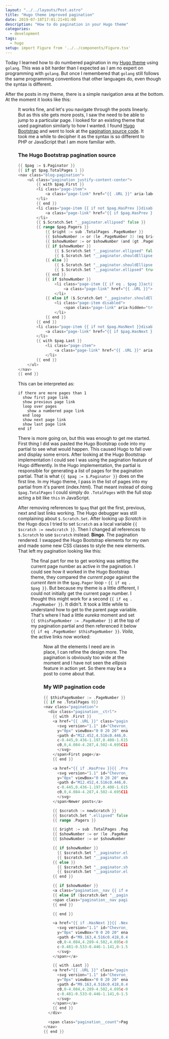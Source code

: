 ```yaml
---
layout: "../../layouts/Post.astro"
title: "Hugo theme improved pagination"
date: 2019-07-18T17:01:21+01:00
description: "How to do pagination in your Hugo theme"
categories:
  - development
tags:
  - hugo
setup: import Figure from '../../components/Figure.tsx'
---
```


Today I learned how to do numbered pagination in my [Hugo theme](https://github.com/freemagee/comfortable-basic) using `golang`. This was a bit harder than I expected as I am no expert on programming with `golang`. But once I remembered that `golang` still follows the same programming conventions that other languages do, even though the syntax is different.

After the posts in my theme, there is a simple navigation area at the bottom. At the moment it looks like this:

<Figure src="/images/improved-pagination/current-pagination.png" title="My current pagination" alt="An image of my Hugo themes current pagination" />

<!--more-->

It works fine, and let's you navigate through the posts linearly. But as this site gets more posts, I saw the need to be able to jump to a particular page. I looked for an existing theme that used pagination similarly to how I wanted. I found [Hugo Bootstrap](https://themes.gohugo.io/theme/hugo-bootstrap/) and went to look at the [pagination source code](https://github.com/Xzya/hugo-bootstrap/blob/master/layouts/partials/paginator.html). It took me a while to decipher it as the syntax is so different to PHP or JavaScript that I am more familiar with.

### The Hugo Bootstrap pagination source

```go
{{ $pag := $.Paginator }}
{{ if gt $pag.TotalPages 1 }}
<nav class="blog-pagination">
    <ul class="pagination justify-content-center">
        {{ with $pag.First }}
        <li class="page-item">
            <a class="page-link" href="{{ .URL }}" aria-label="First"><span aria-hidden="true">&laquo;&laquo;</span></a>
        </li>
        {{ end }}
        <li class="page-item {{ if not $pag.HasPrev }}disabled{{ end }}">
            <a class="page-link" href="{{ if $pag.HasPrev }}{{ $pag.Prev.URL }}{{ end }}" aria-label="Previous"><span aria-hidden="true">&laquo;</span></a>
        </li>
        {{ $.Scratch.Set "__paginator.ellipsed" false }}
        {{ range $pag.Pagers }}
            {{ $right := sub .TotalPages .PageNumber }}
            {{ $showNumber := or (le .PageNumber 3) (eq $right 0) }}
            {{ $showNumber := or $showNumber (and (gt .PageNumber (sub $pag.PageNumber 2)) (lt .PageNumber (add $pag.PageNumber 2)))  }}
            {{ if $showNumber }}
                {{ $.Scratch.Set "__paginator.ellipsed" false }}
                {{ $.Scratch.Set "__paginator.shouldEllipse" false }}
            {{ else }}
                {{ $.Scratch.Set "__paginator.shouldEllipse" (not ($.Scratch.Get "__paginator.ellipsed") ) }}
                {{ $.Scratch.Set "__paginator.ellipsed" true }}
            {{ end }}
            {{ if $showNumber }}
                <li class="page-item {{ if eq . $pag }}active{{ end }}">
                    <a class="page-link" href="{{ .URL }}">{{ .PageNumber }}</a>
                </li>
            {{ else if ($.Scratch.Get "__paginator.shouldEllipse") }}
                <li class="page-item disabled">
                    <span class="page-link" aria-hidden="true">&hellip;</span>
                </li>
            {{ end }}
        {{ end }}
        <li class="page-item {{ if not $pag.HasNext }}disabled{{ end }}">
            <a class="page-link" href="{{ if $pag.HasNext }}{{ $pag.Next.URL }}{{ end }}" aria-label="Next"><span aria-hidden="true">&raquo;</span></a>
        </li>
        {{ with $pag.Last }}
            <li class="page-item">
                <a class="page-link" href="{{ .URL }}" aria-label="Last"><span aria-hidden="true">&raquo;&raquo;</span></a>
            </li>
        {{ end }}
    </ul>
</nav>
{{ end }}
```

This can be interpreted as:

```
if there are more pages than 1
  show first page link
  show previous page link
  loop over pages
    show a numbered page link
  end loop
  show next page link
  show last page link
end if
```

There is more going on, but this was enough to get me started. First thing I did was pasted the Hugo Bootstrap code into my partial to see what would happen. This caused Hugo to fall over and display some errors. After looking at the Hugo Bootstrap implementation I could see I was using the pagination feature of Hugo differently. In the Hugo implementation, the partial is responsible for generating a list of pages for the pagination partial. That is what `{{ $pag := $.Paginator }}` does on the first line. In my Hugo theme, I pass in the list of pages into my partial from it's parent (index.html). That meant instead of doing `$pag.TotalPages` I could simply do `.TotalPages` with the full stop acting a bit like `this` in JavaScript.

After removing references to `$pag` that got the first, previous, next and last links working. The Hugo debugger was still complaining about `$.Scratch.Set`. After looking up _Scratch_ in the Hugo docs I tried to set `Scratch` as a local variable `{{ $scratch := newScratch }}`. Then I changed all references to `$.Scratch` to use `$scratch` instead. **Bingo**. The pagination rendered. I swapped the Hugo Bootstrap elements for my own and made some new CSS classes to style the new elements. That left my pagination looking like this:

<Figure src="/images/improved-pagination/pagination-working.png" title="The new pagination" alt="An image of my Hugo themes new pagination" />

The final part for me to get working was setting the current page number as active in the pagination. I could see how it worked in the Hugo Bootstrap theme, they compared the _current page_ against the _current item_ in the `$pag.Pager` loop - `{{ if eq . $pag }}`. But because my theme is a little different, I could not initially get the current page number. I thought this might work for a second `{{ if eq . .PageNumber }}`. It didn't. It took a little while to understand how to get to the parent page variable. That's where I had a little _eureka_ moment and set `{{ $thisPageNumber := .PageNumber }}` at the top of my pagination partial and then referenced it below `{{ if eq .PageNumber $thisPageNumber }}`. _Voila_, the active links now worked:

<Figure src="/images/improved-pagination/active-page-working.png" title="Active links working" alt="An image of active page highlighted in the pagination" />

Now all the elements I need are in place, I can refine the design more. The pagination is obviously too wide at the moment and I have not seen the _ellipsis_ feature in action yet. So there may be a post to come about that.

### My WIP pagination code

```go
{{ $thisPageNumber := .PageNumber }}
{{ if ne .TotalPages 0}}
<nav class="pagination">
  <div class="pagination__ctrl">
    {{ with .First }}
    <a href="{{ .URL }}" class="pagination__nav pagination__nav--newer"><span class="pagination__nav-icon">
      <svg version="1.1" id="Chevron_left" xmlns="http://www.w3.org/2000/svg" xmlns:xlink="http://www.w3.org/1999/xlink" x="0px"
      y="0px" viewBox="0 0 20 20" enable-background="new 0 0 20 20" xml:space="preserve">
      <path d="M12.452,4.516c0.446,0.436,0.481,1.043,0,1.576L8.705,10l3.747,3.908c0.481,0.533,0.446,1.141,0,1.574
      c-0.445,0.436-1.197,0.408-1.615,0c-0.418-0.406-4.502-4.695-4.502-4.695C6.112,10.57,6,10.285,6,10s0.112-0.57,0.335-0.789
      c0,0,4.084-4.287,4.502-4.695C11.255,4.107,12.007,4.08,12.452,4.516z" class="pagination__nav-icon-newer" />
      </svg>
    </span>First page</a>
    {{ end }}

    <a href="{{ if .HasPrev }}{{ .Prev.URL }}{{ end }}" class="pagination__nav pagination__nav--newer {{ if not .HasPrev }}pagination__nav--disabled{{ end }}"><span class="pagination__nav-icon">
      <svg version="1.1" id="Chevron_left" xmlns="http://www.w3.org/2000/svg" xmlns:xlink="http://www.w3.org/1999/xlink" x="0px"
      y="0px" viewBox="0 0 20 20" enable-background="new 0 0 20 20" xml:space="preserve">
      <path d="M12.452,4.516c0.446,0.436,0.481,1.043,0,1.576L8.705,10l3.747,3.908c0.481,0.533,0.446,1.141,0,1.574
      c-0.445,0.436-1.197,0.408-1.615,0c-0.418-0.406-4.502-4.695-4.502-4.695C6.112,10.57,6,10.285,6,10s0.112-0.57,0.335-0.789
      c0,0,4.084-4.287,4.502-4.695C11.255,4.107,12.007,4.08,12.452,4.516z" class="pagination__nav-icon-newer" />
      </svg>
    </span>Newer posts</a>

    {{ $scratch := newScratch }}
    {{ $scratch.Set ".ellipsed" false }}
    {{ range .Pagers }}

    {{ $right := sub .TotalPages .PageNumber }}
    {{ $showNumber := or (le .PageNumber 3) (eq $right 0) }}
    {{ $showNumber := or $showNumber (and (gt .PageNumber (sub .PageNumber 2)) (lt .PageNumber (add .PageNumber 2))) }}

    {{ if $showNumber }}
      {{ $scratch.Set "__paginator.ellipsed" false }}
      {{ $scratch.Set "__paginator.shouldEllipse" false }}
    {{ else }}
      {{ $scratch.Set "__paginator.shouldEllipse" (not ($scratch.Get "__paginator.ellipsed") ) }}
      {{ $scratch.Set "__paginator.ellipsed" true }}
    {{ end }}

    {{ if $showNumber }}
    <a class="pagination__nav {{ if eq .PageNumber $thisPageNumber }}pagination__nav--active{{ end }}" href="{{ .URL }}">{{ .PageNumber }}</a>
    {{ else if ($scratch.Get "__paginator.shouldEllipse") }}
    <span class="pagination__nav pagination__nav--disabled" aria-hidden="true">&hellip;</span>
    {{ end }}

    {{ end }}

    <a href="{{ if .HasNext }}{{ .Next.URL }}{{ end }}" class="pagination__nav pagination__nav--older {{ if not .HasNext }}pagination__nav--disabled{{ end }}">Older posts<span class="pagination__nav-icon">
      <svg version="1.1" id="Chevron_right" xmlns="http://www.w3.org/2000/svg" xmlns:xlink="http://www.w3.org/1999/xlink" x="0px"
      y="0px" viewBox="0 0 20 20" enable-background="new 0 0 20 20" xml:space="preserve">
      <path d="M9.163,4.516c0.418,0.408,4.502,4.695,4.502,4.695C13.888,9.43,14,9.715,14,10s-0.112,0.57-0.335,0.787
      c0,0-4.084,4.289-4.502,4.695c-0.418,0.408-1.17,0.436-1.615,0c-0.446-0.434-0.481-1.041,0-1.574L11.295,10L7.548,6.092
      c-0.481-0.533-0.446-1.141,0-1.576C7.993,4.08,8.745,4.107,9.163,4.516z" class="pagination__nav-icon-previous" />
      </svg>
    </span></a>

    {{ with .Last }}
    <a href="{{ .URL }}" class="pagination__nav pagination__nav--older">Last page<span class="pagination__nav-icon">
      <svg version="1.1" id="Chevron_right" xmlns="http://www.w3.org/2000/svg" xmlns:xlink="http://www.w3.org/1999/xlink" x="0px"
      y="0px" viewBox="0 0 20 20" enable-background="new 0 0 20 20" xml:space="preserve">
      <path d="M9.163,4.516c0.418,0.408,4.502,4.695,4.502,4.695C13.888,9.43,14,9.715,14,10s-0.112,0.57-0.335,0.787
      c0,0-4.084,4.289-4.502,4.695c-0.418,0.408-1.17,0.436-1.615,0c-0.446-0.434-0.481-1.041,0-1.574L11.295,10L7.548,6.092
      c-0.481-0.533-0.446-1.141,0-1.576C7.993,4.08,8.745,4.107,9.163,4.516z" class="pagination__nav-icon-previous" />
      </svg>
    </span></a>
    {{ end }}
  </div>

  <span class="pagination__count">Page {{ .PageNumber }} of {{ .TotalPages }}</span>
</nav>
{{ end }}
```
